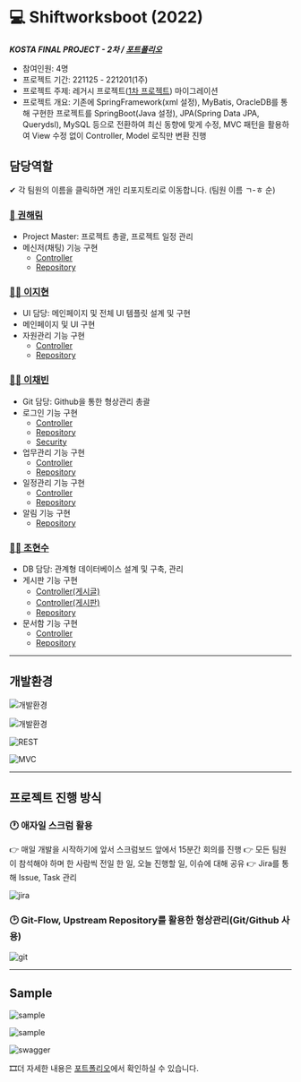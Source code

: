 # **💻** Shiftworksboot (2022)

***KOSTA FINAL PROJECT - 2차 / [포트폴리오](https://docs.google.com/presentation/d/1mwzoWcrF-YmYtobXlks01ZUQAqpD0xYfLgqcOwehdrc/edit?usp=sharing)***

- 참여인원: 4명
- 프로젝트 기간: 221125 - 221201(1주)
- 프로젝트 주제: 레거시 프로젝트([1차 프로젝트](https://github.com/cocobini/shiftworks)) 마이그레이션
- 프로젝트 개요: 기존에 SpringFramework(xml 설정), MyBatis, OracleDB를 통해 구현한 프로젝트를 SpringBoot(Java 설정), JPA(Spring Data JPA, Querydsl), MySQL 등으로 전환하여 최신 동향에 맞게 수정, MVC 패턴을 활용하여 View 수정 없이 Controller, Model 로직만 변환 진행

## 담당역할

✔ 각 팀원의 이름을 클릭하면 개인 리포지토리로 이동합니다. (팀원 이름 ㄱ-ㅎ 순)

### [👸 권해림](https://github.com/podo9264/shiftworksboot)

- Project Master: 프로젝트 총괄, 프로젝트 일정 관리
- 메신저(채팅) 기능 구현
    - [Controller](https://github.com/cocobini/shiftworksboot/blob/master/src/main/java/org/shiftworksboot/controller/MessengerController.java)
    - [Repository](https://github.com/cocobini/shiftworksboot/blob/master/src/main/java/org/shiftworksboot/repository/ChatRepository.java)

### [👱‍♀️ 이지현](https://github.com/jh1359753/shiftworksboot)

- UI 담당: 메인페이지 및 전체 UI 템플릿 설계 및 구현
- 메인페이지 및 UI 구현
- 자원관리 기능 구현
    - [Controller](https://github.com/cocobini/shiftworksboot/blob/master/src/main/java/org/shiftworksboot/controller/BookingController.java)
    - [Repository](https://github.com/cocobini/shiftworksboot/blob/master/src/main/java/org/shiftworksboot/repository/BookingRepositoryCustomImpl.java)

### [👱‍♀️ 이채빈](https://github.com/chaebini/shiftworksboot)

- Git 담당: Github을 통한 형상관리 총괄
- 로그인 기능 구현
    - [Controller](https://github.com/cocobini/shiftworksboot/blob/master/src/main/java/org/shiftworksboot/controller/EmployeeController.java)
    - [Repository](https://github.com/cocobini/shiftworksboot/blob/master/src/main/java/org/shiftworksboot/repository/EmployeeRepository.java)
    - [Security](https://github.com/cocobini/shiftworksboot/blob/master/src/main/java/org/shiftworksboot/config/SecurityConfig.java)
- 업무관리 기능 구현
    - [Controller](https://github.com/cocobini/shiftworksboot/blob/master/src/main/java/org/shiftworksboot/controller/TaskController.java)
    - [Repository](https://github.com/cocobini/shiftworksboot/blob/master/src/main/java/org/shiftworksboot/repository/TaskRepositoryCustomImpl.java)
- 일정관리 기능 구현
    - [Controller](https://github.com/cocobini/shiftworksboot/blob/master/src/main/java/org/shiftworksboot/controller/ScheduleController.java)
    - [Repository](https://github.com/cocobini/shiftworksboot/blob/master/src/main/java/org/shiftworksboot/repository/ScheduleRepositoryCustomImpl.java)
- 알림 기능 구현
    - [Repository](https://github.com/cocobini/shiftworksboot/blob/master/src/main/java/org/shiftworksboot/repository/AlarmRepository.java)

### [👱‍♀️ 조현수](https://github.com/brightvvater/shiftworksboot)

- DB 담당: 관계형 데이터베이스 설계 및 구축, 관리
- 게시판 기능 구현
    - [Controller(게시글)](https://github.com/cocobini/shiftworksboot/blob/master/src/main/java/org/shiftworksboot/controller/PostController.java)
    - [Controller(게시판)](https://github.com/cocobini/shiftworksboot/blob/master/src/main/java/org/shiftworksboot/controller/BoardController.java)
    - [Repository](https://github.com/cocobini/shiftworksboot/blob/master/src/main/java/org/shiftworksboot/repository/PostRepositoryCustomImpl.java)
- 문서함 기능 구현
    - [Controller](https://github.com/cocobini/shiftworks/blob/master/src/main/java/org/shiftworks/controller/DocumentController.java)
    - [Repository](https://github.com/cocobini/shiftworksboot/blob/master/src/main/java/org/shiftworksboot/repository/ScrapRepository.java)

---

## 개발환경

![개발환경](/img/readme1.png)

![개발환경](/img/readme2.png)

![REST](/img/readme3.png)

![MVC](/img/readme4.png)

---

## 프로젝트 진행 방식

### 🕐 애자일 스크럼 활용

👉 매일 개발을 시작하기에 앞서 스크럼보드 앞에서 15분간 회의를 진행
👉 모든 팀원이 참석해야 하며 한 사람씩 전일 한 일, 오늘 진행할 일, 이슈에 대해 공유
👉 Jira를 통해 Issue, Task 관리

![jira](/img/readme5.png)

### 🕑 Git-Flow, Upstream Repository를 활용한 형상관리(Git/Github 사용)

![git](/img/readme6.png)

---

## Sample

![sample](/img/readme7.png)

![sample](/img/readme8.png)

![swagger](/img/swagger.png)

🎞더 자세한 내용은 [포트폴리오](h/img/readme1.pngttps://docs.google.com/presentation/d/1mwzoWcrF-YmYtobXlks01ZUQAqpD0xYfLgqcOwehdrc/edit?usp=sharing)에서 확인하실 수 있습니다.
